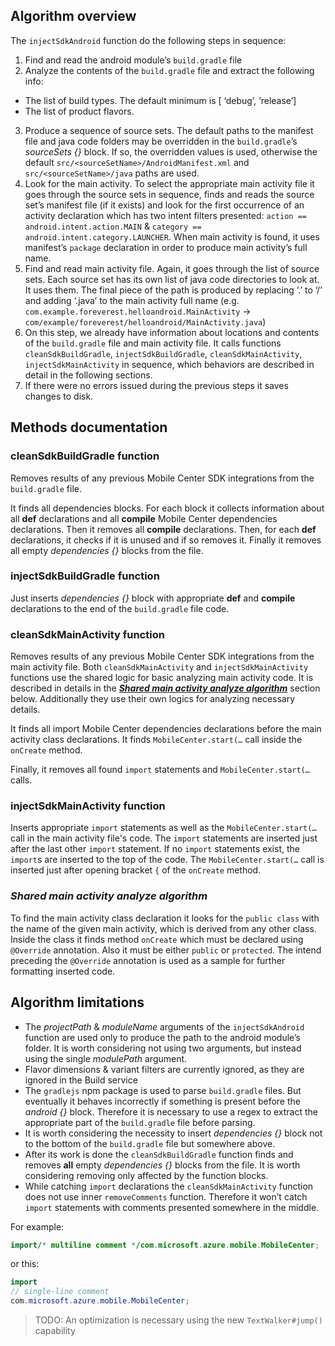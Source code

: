 ## Algorithm overview

The `injectSdkAndroid` function do the following steps in sequence:
1. Find and read the android module’s `build.gradle` file
2. Analyze the contents of the `build.gradle` file and extract the following info:
  * The list of build types. The default minimum is [ ‘debug’, ‘release’]
  * The list of product flavors. 
3. Produce a sequence of source sets. The default paths to the manifest file and java code folders may be overridden in the `build.gradle`’s _sourceSets {}_ block. If so, the overridden values is used, otherwise the default `src/<sourceSetName>/AndroidManifest.xml` and `src/<sourceSetName>/java` paths are used.
4. Look for the main activity. To select the appropriate main activity file it goes through the source sets in sequence, finds and reads the source set’s manifest file (if it exists) and look for the first occurrence of an activity declaration which has two intent filters presented: `action == android.intent.action.MAIN` & `category == android.intent.category.LAUNCHER`. When main activity is found, it uses manifest’s `package` declaration in order to produce main activity’s full name.
5. Find and read main activity file. Again, it goes through the list of source sets. Each source set has its own list of java code directories to look at. It uses them. The final piece of the path is produced by replacing ‘.’ to ‘/’ and adding ‘.java’ to the main activity full name (e.g. `com.example.foreverest.helloandroid.MainActivity` -> `com/example/foreverest/helloandroid/MainActivity.java`)
6. On this step, we already have information about locations and contents of the `build.gradle` file and main activity file. It calls functions `cleanSdkBuildGradle`, `injectSdkBuildGradle`, `cleanSdkMainActivity`, `injectSdkMainActivity` in sequence, which behaviors are described in detail in the following sections.
7. If there were no errors issued during the previous steps it saves changes to disk.

## Methods documentation

### **cleanSdkBuildGradle function**
Removes results of any previous Mobile Center SDK integrations from the `build.gradle` file.

It finds all dependencies blocks. For each block it collects information about all **def** declarations and all **compile** Mobile Center dependencies declarations. 
Then it removes all **compile** declarations. Then, for each **def** declarations, it checks if it is unused and if so removes it.
Finally it removes all empty _dependencies {}_ blocks from the file.

### **injectSdkBuildGradle function**
Just inserts _dependencies {}_ block with appropriate **def** and **compile** declarations to the end of the `build.gradle` file code.

### **cleanSdkMainActivity function**
Removes results of any previous Mobile Center SDK integrations from the main activity file. 
Both `cleanSdkMainActivity` and `injectSdkMainActivity` functions use the shared logic for basic analyzing main activity code. It is described in details in the [**_Shared main activity analyze algorithm_**](#shared-main-activity-analyze-algorithm) section below.
Additionally they use their own logics for analyzing necessary details.

It finds all import Mobile Center dependencies declarations before the main activity class declarations.
It finds `MobileCenter.start(…` call inside the `onCreate` method.

Finally, it removes all found `import` statements and `MobileCenter.start(…` calls.

### **injectSdkMainActivity function**
Inserts appropriate `import` statements as well as the `MobileCenter.start(…` call in the main activity file's code. 
The `import` statements are inserted just after the last other `import` statement. If no `import` statements exist, the `import`s are inserted to the top of the code.
The `MobileCenter.start(…` call is inserted just after opening bracket `{` of the `onCreate` method.

### **_Shared main activity analyze algorithm_**
To find the main activity class declaration it looks for the `public class` with the name of the given main activity, which is derived from any other class.
Inside the class it finds method `onCreate` which must be declared using `@Override` annotation. Also it must be either `public` or `protected`. The intend preceding the `@Override` annotation is used as a sample for further formatting inserted code.

## Algorithm limitations

* The _projectPath_ & _moduleName_ arguments of the `injectSdkAndroid` function are used only to produce the path to the android module’s folder. It is worth considering not using two arguments, but instead using the single _modulePath_ argument.
* Flavor dimensions & variant filters are currently ignored, as they are ignored in the Build service
* The `gradlejs` npm package is used to parse `build.gradle` files. But eventually it behaves incorrectly if something is present before the _android {}_ block. Therefore it is necessary to use a regex to extract the appropriate part of the `build.gradle` file before parsing.
* It is worth considering the necessity to insert _dependencies {}_ block not to the bottom of the `build.gradle` file but somewhere above.
* After its work is done the `cleanSdkBuildGradle` function finds and removes **all** empty _dependencies {}_ blocks from the file. It is worth considering removing only affected by the function blocks. 
* While catching `import` declarations the `cleanSdkMainActivity` function does not use inner `removeComments` function. Therefore it won’t catch `import` statements with comments presented somewhere in the middle. 

For example: 
```java
import/* multiline comment */com.microsoft.azure.mobile.MobileCenter; 
```
or this:
```java
import
// single-line comment
com.microsoft.azure.mobile.MobileCenter;
```
> TODO: An optimization is necessary using the new `TextWalker#jump()` capability
